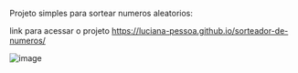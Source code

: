 Projeto simples para sortear numeros aleatorios:

link para acessar o projeto https://luciana-pessoa.github.io/sorteador-de-numeros/


![image](https://github.com/user-attachments/assets/65a75669-0bdd-46df-bc79-25d43af6b6b2)
